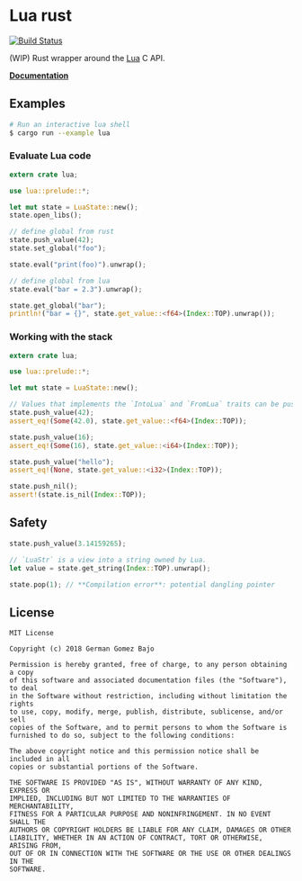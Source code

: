# Lua rust

[![Build Status](https://travis-ci.org/germangb/lua-rs.svg?branch=master)](https://travis-ci.org/germangb/lua-rs)

(WIP) Rust wrapper around the [Lua](https://www.lua.org/) C API.

**[Documentation](https://germangb.github.io/lua-rs/lua/index.html)**

## Examples

```bash
# Run an interactive lua shell
$ cargo run --example lua
```

### Evaluate Lua code

```rust
extern crate lua;

use lua::prelude::*;

let mut state = LuaState::new();
state.open_libs();

// define global from rust
state.push_value(42);
state.set_global("foo");

state.eval("print(foo)").unwrap();

// define global from lua
state.eval("bar = 2.3").unwrap();

state.get_global("bar");
println!("bar = {}", state.get_value::<f64>(Index::TOP).unwrap());
```

### Working with the stack

```rust
extern crate lua;

use lua::prelude::*;

let mut state = LuaState::new();

// Values that implements the `IntoLua` and `FromLua` traits can be pushed an read from the stack.
state.push_value(42);
assert_eq!(Some(42.0), state.get_value::<f64>(Index::TOP));

state.push_value(16);
assert_eq!(Some(16), state.get_value::<i64>(Index::TOP));

state.push_value("hello");
assert_eq!(None, state.get_value::<i32>(Index::TOP));

state.push_nil();
assert!(state.is_nil(Index::TOP));
```

## Safety

```rust
state.push_value(3.14159265);

// `LuaStr` is a view into a string owned by Lua.
let value = state.get_string(Index::TOP).unwrap();

state.pop(1); // **Compilation error**: potential dangling pointer
```

## License

```
MIT License

Copyright (c) 2018 German Gomez Bajo

Permission is hereby granted, free of charge, to any person obtaining a copy
of this software and associated documentation files (the "Software"), to deal
in the Software without restriction, including without limitation the rights
to use, copy, modify, merge, publish, distribute, sublicense, and/or sell
copies of the Software, and to permit persons to whom the Software is
furnished to do so, subject to the following conditions:

The above copyright notice and this permission notice shall be included in all
copies or substantial portions of the Software.

THE SOFTWARE IS PROVIDED "AS IS", WITHOUT WARRANTY OF ANY KIND, EXPRESS OR
IMPLIED, INCLUDING BUT NOT LIMITED TO THE WARRANTIES OF MERCHANTABILITY,
FITNESS FOR A PARTICULAR PURPOSE AND NONINFRINGEMENT. IN NO EVENT SHALL THE
AUTHORS OR COPYRIGHT HOLDERS BE LIABLE FOR ANY CLAIM, DAMAGES OR OTHER
LIABILITY, WHETHER IN AN ACTION OF CONTRACT, TORT OR OTHERWISE, ARISING FROM,
OUT OF OR IN CONNECTION WITH THE SOFTWARE OR THE USE OR OTHER DEALINGS IN THE
SOFTWARE.
```
